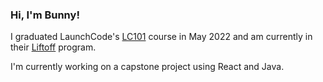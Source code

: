 ### Hi, I'm Bunny!

<!--
**bunny-mack/bunny-mack** is a ✨ _special_ ✨ repository because its `README.md` (this file) appears on your GitHub profile.

Here are some ideas to get you started:

- 🔭 I’m currently working on ...
- 🌱 I’m currently learning ...
- 👯 I’m looking to collaborate on ...
- 🤔 I’m looking for help with ...
- 💬 Ask me about ...
- 📫 How to reach me: ...
- 😄 Pronouns: ...
- ⚡ Fun fact: ...
-->
I graduated LaunchCode's [LC101](https://www.launchcode.org/lc101) course in May 2022 and am currently in their [Liftoff](https://www.launchcode.org/liftoff) program.

I'm currently working on a capstone project using React and Java.
